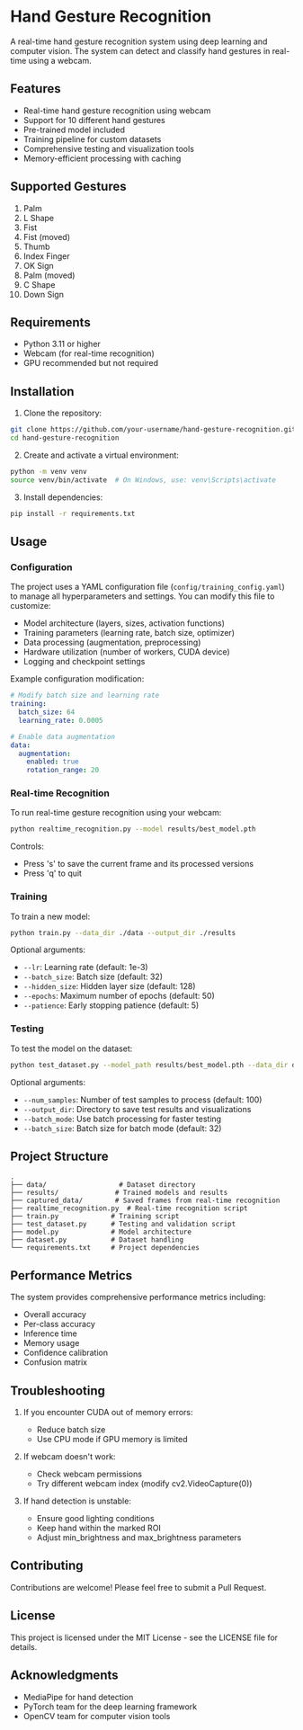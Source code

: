 # Hand Gesture Recognition

A real-time hand gesture recognition system using deep learning and computer vision. The system can detect and classify hand gestures in real-time using a webcam.

## Features

- Real-time hand gesture recognition using webcam
- Support for 10 different hand gestures
- Pre-trained model included
- Training pipeline for custom datasets
- Comprehensive testing and visualization tools
- Memory-efficient processing with caching

## Supported Gestures

1. Palm
2. L Shape
3. Fist
4. Fist (moved)
5. Thumb
6. Index Finger
7. OK Sign
8. Palm (moved)
9. C Shape
10. Down Sign

## Requirements

- Python 3.11 or higher
- Webcam (for real-time recognition)
- GPU recommended but not required

## Installation

1. Clone the repository:

```bash
git clone https://github.com/your-username/hand-gesture-recognition.git
cd hand-gesture-recognition
```

2. Create and activate a virtual environment:

```bash
python -m venv venv
source venv/bin/activate  # On Windows, use: venv\Scripts\activate
```

3. Install dependencies:

```bash
pip install -r requirements.txt
```

## Usage

### Configuration

The project uses a YAML configuration file (`config/training_config.yaml`) to manage all hyperparameters and settings. You can modify this file to customize:

- Model architecture (layers, sizes, activation functions)
- Training parameters (learning rate, batch size, optimizer)
- Data processing (augmentation, preprocessing)
- Hardware utilization (number of workers, CUDA device)
- Logging and checkpoint settings

Example configuration modification:

```yaml
# Modify batch size and learning rate
training:
  batch_size: 64
  learning_rate: 0.0005

# Enable data augmentation
data:
  augmentation:
    enabled: true
    rotation_range: 20
```

### Real-time Recognition

To run real-time gesture recognition using your webcam:

```bash
python realtime_recognition.py --model results/best_model.pth
```

Controls:

- Press 's' to save the current frame and its processed versions
- Press 'q' to quit

### Training

To train a new model:

```bash
python train.py --data_dir ./data --output_dir ./results
```

Optional arguments:

- `--lr`: Learning rate (default: 1e-3)
- `--batch_size`: Batch size (default: 32)
- `--hidden_size`: Hidden layer size (default: 128)
- `--epochs`: Maximum number of epochs (default: 50)
- `--patience`: Early stopping patience (default: 5)

### Testing

To test the model on the dataset:

```bash
python test_dataset.py --model_path results/best_model.pth --data_dir data
```

Optional arguments:

- `--num_samples`: Number of test samples to process (default: 100)
- `--output_dir`: Directory to save test results and visualizations
- `--batch_mode`: Use batch processing for faster testing
- `--batch_size`: Batch size for batch mode (default: 32)

## Project Structure

```
.
├── data/                  # Dataset directory
├── results/              # Trained models and results
├── captured_data/        # Saved frames from real-time recognition
├── realtime_recognition.py  # Real-time recognition script
├── train.py             # Training script
├── test_dataset.py      # Testing and validation script
├── model.py             # Model architecture
├── dataset.py           # Dataset handling
└── requirements.txt     # Project dependencies
```

## Performance Metrics

The system provides comprehensive performance metrics including:

- Overall accuracy
- Per-class accuracy
- Inference time
- Memory usage
- Confidence calibration
- Confusion matrix

## Troubleshooting

1. If you encounter CUDA out of memory errors:

   - Reduce batch size
   - Use CPU mode if GPU memory is limited

2. If webcam doesn't work:

   - Check webcam permissions
   - Try different webcam index (modify cv2.VideoCapture(0))

3. If hand detection is unstable:
   - Ensure good lighting conditions
   - Keep hand within the marked ROI
   - Adjust min_brightness and max_brightness parameters

## Contributing

Contributions are welcome! Please feel free to submit a Pull Request.

## License

This project is licensed under the MIT License - see the LICENSE file for details.

## Acknowledgments

- MediaPipe for hand detection
- PyTorch team for the deep learning framework
- OpenCV team for computer vision tools
